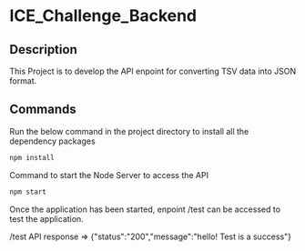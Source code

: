 # ICE_Challenge_Backend

## Description

This Project is to develop the API enpoint for converting TSV data into JSON format.

## Commands

Run the below command in the project directory to install all the dependency packages

```bash
npm install
```

Command to start the Node Server to access the API

```bash
npm start
```

Once the application has been started, enpoint /test can be accessed to test the application.

/test API response => {"status":"200","message":"hello! Test is a success"}
